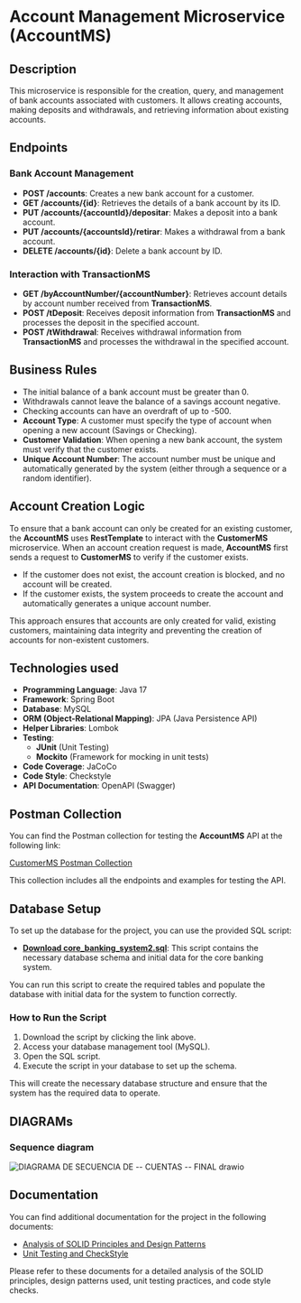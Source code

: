 # Account Management Microservice (AccountMS)

## Description

This microservice is responsible for the creation, query, and management of bank accounts associated with customers. It allows creating accounts, making deposits and withdrawals, and retrieving information about existing accounts.

## Endpoints

### Bank Account Management

- **POST /accounts**: Creates a new bank account for a customer.
- **GET /accounts/{id}**: Retrieves the details of a bank account by its ID.
- **PUT /accounts/{accountId}/depositar**: Makes a deposit into a bank account.
- **PUT /accounts/{accountsId}/retirar**: Makes a withdrawal from a bank account.
- **DELETE /accounts/{id}**: Delete a bank account by ID.

### Interaction with TransactionMS

- **GET /byAccountNumber/{accountNumber}**: Retrieves account details by account number received from **TransactionMS**.
- **POST /tDeposit**: Receives deposit information from **TransactionMS** and processes the deposit in the specified account.
- **POST /tWithdrawal**: Receives withdrawal information from **TransactionMS** and processes the withdrawal in the specified account.
  
## Business Rules

- The initial balance of a bank account must be greater than 0.
- Withdrawals cannot leave the balance of a savings account negative.
- Checking accounts can have an overdraft of up to -500.
- **Account Type**: A customer must specify the type of account when opening a new account (Savings or Checking).
- **Customer Validation**: When opening a new bank account, the system must verify that the customer exists.
- **Unique Account Number**: The account number must be unique and automatically generated by the system (either through a sequence or a random identifier).

## Account Creation Logic

To ensure that a bank account can only be created for an existing customer, the **AccountMS** uses **RestTemplate** to interact with the **CustomerMS** microservice. When an account creation request is made, **AccountMS** first sends a request to **CustomerMS** to verify if the customer exists.

- If the customer does not exist, the account creation is blocked, and no account will be created.
- If the customer exists, the system proceeds to create the account and automatically generates a unique account number.

This approach ensures that accounts are only created for valid, existing customers, maintaining data integrity and preventing the creation of accounts for non-existent customers.

## Technologies used

- **Programming Language**: Java 17
- **Framework**: Spring Boot
- **Database**: MySQL
- **ORM (Object-Relational Mapping)**: JPA (Java Persistence API)
- **Helper Libraries**: Lombok
- **Testing**:
  - **JUnit** (Unit Testing)
  - **Mockito** (Framework for mocking in unit tests)
- **Code Coverage**: JaCoCo
- **Code Style**: Checkstyle
- **API Documentation**: OpenAPI (Swagger)

## Postman Collection

You can find the Postman collection for testing the **AccountMS** API at the following link:

[CustomerMS Postman Collection](https://www.postman.com/yulyschr/test-api-accountms/overview)

This collection includes all the endpoints and examples for testing the API.

## Database Setup

To set up the database for the project, you can use the provided SQL script:

- **[Download core_banking_system2.sql](https://github.com/yulychr/PF-NTT-DATA-AccountMS/blob/main/docs/script%20core_banking_system2.sql)**: This script contains the necessary database schema and initial data for the core banking system.

You can run this script to create the required tables and populate the database with initial data for the system to function correctly.

### How to Run the Script
1. Download the script by clicking the link above.
2. Access your database management tool (MySQL).
3. Open the SQL script.
4. Execute the script in your database to set up the schema.

This will create the necessary database structure and ensure that the system has the required data to operate.

## DIAGRAMs

### Sequence diagram

![DIAGRAMA DE SECUENCIA DE -- CUENTAS -- FINAL drawio](https://github.com/user-attachments/assets/64dc8650-c7c6-4b5a-aefa-8e33d292c21a)

## Documentation

You can find additional documentation for the project in the following documents:

- [Analysis of SOLID Principles and Design Patterns](https://github.com/yulychr/PF-NTT-DATA-AccountMS/blob/main/docs/Analis%20de%20principios%20solid%20y%20patrones%20de%20dise%C3%B1o.docx)
- [Unit Testing and CheckStyle](https://github.com/yulychr/PF-NTT-DATA-AccountMS/blob/main/docs/Pruebas%20unitarias.docx)

Please refer to these documents for a detailed analysis of the SOLID principles, design patterns used, unit testing practices, and code style checks.
